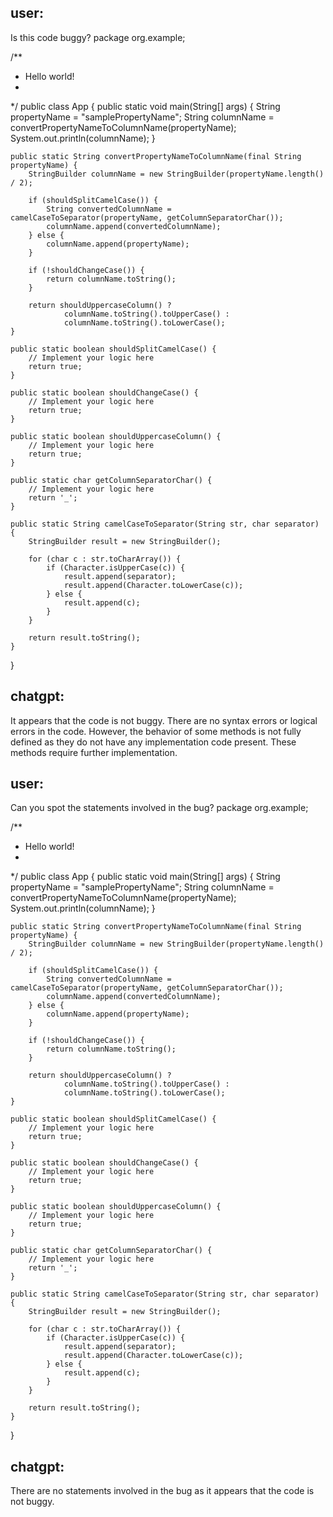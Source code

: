 

## user: 

Is this code buggy?
package org.example;

/**
 * Hello world!
 *
 */
public class App 
{
    public static void main(String[] args) {
        String propertyName = "samplePropertyName";
        String columnName = convertPropertyNameToColumnName(propertyName);
        System.out.println(columnName);
    }

    public static String convertPropertyNameToColumnName(final String propertyName) {
        StringBuilder columnName = new StringBuilder(propertyName.length() / 2);

        if (shouldSplitCamelCase()) {
            String convertedColumnName = camelCaseToSeparator(propertyName, getColumnSeparatorChar());
            columnName.append(convertedColumnName);
        } else {
            columnName.append(propertyName);
        }

        if (!shouldChangeCase()) {
            return columnName.toString();
        }

        return shouldUppercaseColumn() ?
                columnName.toString().toUpperCase() :
                columnName.toString().toLowerCase();
    }

    public static boolean shouldSplitCamelCase() {
        // Implement your logic here
        return true;
    }

    public static boolean shouldChangeCase() {
        // Implement your logic here
        return true;
    }

    public static boolean shouldUppercaseColumn() {
        // Implement your logic here
        return true;
    }

    public static char getColumnSeparatorChar() {
        // Implement your logic here
        return '_';
    }

    public static String camelCaseToSeparator(String str, char separator) {
        StringBuilder result = new StringBuilder();

        for (char c : str.toCharArray()) {
            if (Character.isUpperCase(c)) {
                result.append(separator);
                result.append(Character.toLowerCase(c));
            } else {
                result.append(c);
            }
        }

        return result.toString();
    }
}


## chatgpt: 

It appears that the code is not buggy. There are no syntax errors or logical errors in the code. However, the behavior of some methods is not fully defined as they do not have any implementation code present. These methods require further implementation.

## user: 

Can you spot the statements involved in the bug?
package org.example;

/**
 * Hello world!
 *
 */
public class App 
{
    public static void main(String[] args) {
        String propertyName = "samplePropertyName";
        String columnName = convertPropertyNameToColumnName(propertyName);
        System.out.println(columnName);
    }

    public static String convertPropertyNameToColumnName(final String propertyName) {
        StringBuilder columnName = new StringBuilder(propertyName.length() / 2);

        if (shouldSplitCamelCase()) {
            String convertedColumnName = camelCaseToSeparator(propertyName, getColumnSeparatorChar());
            columnName.append(convertedColumnName);
        } else {
            columnName.append(propertyName);
        }

        if (!shouldChangeCase()) {
            return columnName.toString();
        }

        return shouldUppercaseColumn() ?
                columnName.toString().toUpperCase() :
                columnName.toString().toLowerCase();
    }

    public static boolean shouldSplitCamelCase() {
        // Implement your logic here
        return true;
    }

    public static boolean shouldChangeCase() {
        // Implement your logic here
        return true;
    }

    public static boolean shouldUppercaseColumn() {
        // Implement your logic here
        return true;
    }

    public static char getColumnSeparatorChar() {
        // Implement your logic here
        return '_';
    }

    public static String camelCaseToSeparator(String str, char separator) {
        StringBuilder result = new StringBuilder();

        for (char c : str.toCharArray()) {
            if (Character.isUpperCase(c)) {
                result.append(separator);
                result.append(Character.toLowerCase(c));
            } else {
                result.append(c);
            }
        }

        return result.toString();
    }
}


## chatgpt: 

There are no statements involved in the bug as it appears that the code is not buggy.